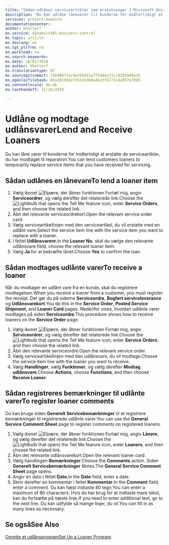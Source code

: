 ```yaml
---
title: "Sådan udlånes serviceartikler som erstatninger | Microsoft Docs"
description: "Du kan udlåne lånevarer til kunderne for midlertidigt at erstatte de serviceartikler, du har modtaget til reparation."
services: project-madeira
documentationcenter: 
author: bholtorf
ms.service: dynamics365-business-central
ms.topic: article
ms.devlang: na
ms.tgt_pltfrm: na
ms.workload: na
ms.search.keywords: 
ms.date: 10/01/2018
ms.author: bholtorf
ms.translationtype: HT
ms.sourcegitcommit: 33b900f1ac9e295921e7f3d6ea72cc93939d8a1b
ms.openlocfilehash: 65a28156827551d19b8a4b23f6773c4a957e7895
ms.contentlocale: da-dk
ms.lasthandoff: 11/26/2018

---
```

# <a name="lend-and-receive-loaners"></a><span data-ttu-id="7f7ab-103">Udlåne og modtage udlånsvarer</span><span class="sxs-lookup"><span data-stu-id="7f7ab-103">Lend and Receive Loaners</span></span>
<span data-ttu-id="7f7ab-104">Du kan låne varer til kunderne for midlertidigt at erstatte de serviceartikler, du har modtaget til reparation.</span><span class="sxs-lookup"><span data-stu-id="7f7ab-104">You can lend customers loaners to temporarily replace service items that you have received for servicing.</span></span>  
  
## <a name="to-lend-a-loaner-item"></a><span data-ttu-id="7f7ab-105">Sådan udlånes en lånevare</span><span class="sxs-lookup"><span data-stu-id="7f7ab-105">To lend a loaner item</span></span>    
1. <span data-ttu-id="7f7ab-106">Vælg ikonet ![Elpære, der åbner funktionen Fortæl mig](media/ui-search/search_small.png "Fortæl mig, hvad du vil foretage dig"), angiv **Serviceordrer**, og vælg derefter det relaterede link.</span><span class="sxs-lookup"><span data-stu-id="7f7ab-106">Choose the ![Lightbulb that opens the Tell Me feature](media/ui-search/search_small.png "Tell me what you want to do") icon, enter **Service Orders**, and then choose the related link.</span></span>  
2. <span data-ttu-id="7f7ab-107">Åbn det relevante serviceordrekort.</span><span class="sxs-lookup"><span data-stu-id="7f7ab-107">Open the relevant service order card.</span></span>  
3. <span data-ttu-id="7f7ab-108">Vælg serviceartikellinjen med den serviceartikel, du vil erstatte med en udlånt vare.</span><span class="sxs-lookup"><span data-stu-id="7f7ab-108">Select the service item line with the service item you want to replace with a loaner.</span></span>  
4. <span data-ttu-id="7f7ab-109">I feltet **Udlånsvarenr.**</span><span class="sxs-lookup"><span data-stu-id="7f7ab-109">In the **Loaner No.**</span></span> <span data-ttu-id="7f7ab-110">skal du vælge den relevante udlånsvare.</span><span class="sxs-lookup"><span data-stu-id="7f7ab-110">field, choose the relevant loaner item.</span></span>  
5. <span data-ttu-id="7f7ab-111">Vælg **Ja** for at bekræfte lånet.</span><span class="sxs-lookup"><span data-stu-id="7f7ab-111">Choose **Yes** to confirm the loan.</span></span>  

## <a name="to-receive-a-loaner"></a><span data-ttu-id="7f7ab-112">Sådan modtages udlånte varer</span><span class="sxs-lookup"><span data-stu-id="7f7ab-112">To receive a loaner</span></span>  
<span data-ttu-id="7f7ab-113">Når du modtager en udlånt vare fra en kunde, skal du registrere modtagelsen.</span><span class="sxs-lookup"><span data-stu-id="7f7ab-113">When you receive a loaner from a customer, you must register the receipt.</span></span> <span data-ttu-id="7f7ab-114">Det gør du på siderne **Serviceordre**, **Bogført serviceleverance** og **Udlånsvarekort**.</span><span class="sxs-lookup"><span data-stu-id="7f7ab-114">You do this in the **Service Order**, **Posted Service Shipment**, and **Loaner Card** pages.</span></span> <span data-ttu-id="7f7ab-115">Nedenfor vises, hvordan udlånte varer modtages på siden **Serviceordre**.</span><span class="sxs-lookup"><span data-stu-id="7f7ab-115">This procedure shows how to receive loaners on the **Service Order** page.</span></span>  
  
1. <span data-ttu-id="7f7ab-116">Vælg ikonet ![Elpære, der åbner funktionen Fortæl mig](media/ui-search/search_small.png "Fortæl mig, hvad du vil foretage dig"), angiv **Serviceordrer**, og vælg derefter det relaterede link.</span><span class="sxs-lookup"><span data-stu-id="7f7ab-116">Choose the ![Lightbulb that opens the Tell Me feature](media/ui-search/search_small.png "Tell me what you want to do") icon, enter **Service Orders**, and then choose the related link.</span></span>  
2. <span data-ttu-id="7f7ab-117">Åbn den relevante serviceordre.</span><span class="sxs-lookup"><span data-stu-id="7f7ab-117">Open the relevant service order.</span></span>  
3. <span data-ttu-id="7f7ab-118">Vælg serviceartikellinjen med den udlånsvare, du vil modtage.</span><span class="sxs-lookup"><span data-stu-id="7f7ab-118">Choose the service item line with the loaner you want to receive.</span></span>  
4. <span data-ttu-id="7f7ab-119">Vælg **Handlinger**, vælg **Funktioner**, og vælg derefter **Modtag udlånsvare**.</span><span class="sxs-lookup"><span data-stu-id="7f7ab-119">Choose **Actions**, choose **Functions**, and then choose **Receive Loaner**.</span></span>  

## <a name="to-register-loaner-comments"></a><span data-ttu-id="7f7ab-120">Sådan registreres bemærkninger til udlånte varer</span><span class="sxs-lookup"><span data-stu-id="7f7ab-120">To register loaner comments</span></span>  
<span data-ttu-id="7f7ab-121">Du kan bruge siden **Generelt Servicebemærkninger** til at registrere bemærkninger til registrerede udlånte varer.</span><span class="sxs-lookup"><span data-stu-id="7f7ab-121">You can use the **General Service Comment Sheet** page to register comments on registered loaners.</span></span>  
  
1. <span data-ttu-id="7f7ab-122">Vælg ikonet ![Elpære, der åbner funktionen Fortæl mig](media/ui-search/search_small.png "Fortæl mig, hvad du vil foretage dig"), angiv **Lånere**, og vælg derefter det relaterede link.</span><span class="sxs-lookup"><span data-stu-id="7f7ab-122">Choose the ![Lightbulb that opens the Tell Me feature](media/ui-search/search_small.png "Tell me what you want to do") icon, enter **Loaners**, and then choose the related link.</span></span>  
2. <span data-ttu-id="7f7ab-123">Åbn det relevante udlånsvarekort.</span><span class="sxs-lookup"><span data-stu-id="7f7ab-123">Open the relevant loaner card.</span></span>  
3. <span data-ttu-id="7f7ab-124">Vælg handlingen **Bemærkninger**.</span><span class="sxs-lookup"><span data-stu-id="7f7ab-124">Choose the **Comments** action.</span></span> <span data-ttu-id="7f7ab-125">Siden **Generelt Servicebemærkninger** åbnes.</span><span class="sxs-lookup"><span data-stu-id="7f7ab-125">The **General Service Comment Sheet** page opens.</span></span>  
4. <span data-ttu-id="7f7ab-126">Angiv en dato i feltet **Dato**.</span><span class="sxs-lookup"><span data-stu-id="7f7ab-126">In the **Date** field, enter a date.</span></span>  
5. <span data-ttu-id="7f7ab-127">Skriv derefter en kommentar i feltet **Kommentar**.</span><span class="sxs-lookup"><span data-stu-id="7f7ab-127">In the **Comment** field, enter a comment.</span></span> <span data-ttu-id="7f7ab-128">Du kan højst indtaste 80 tegn.</span><span class="sxs-lookup"><span data-stu-id="7f7ab-128">You can enter a maximum of 80 characters.</span></span> <span data-ttu-id="7f7ab-129">Hvis du har brug for at indtaste mere tekst, kan du fortsætte på næste linje.</span><span class="sxs-lookup"><span data-stu-id="7f7ab-129">If you need to enter additional text, go to the next line.</span></span> <span data-ttu-id="7f7ab-130">Du kan udfylde så mange linjer, du vil.</span><span class="sxs-lookup"><span data-stu-id="7f7ab-130">You can fill in as many lines as necessary.</span></span>  
  
## <a name="see-also"></a><span data-ttu-id="7f7ab-131">Se også</span><span class="sxs-lookup"><span data-stu-id="7f7ab-131">See Also</span></span>  
[<span data-ttu-id="7f7ab-132">Oprette et udlånsprogram</span><span class="sxs-lookup"><span data-stu-id="7f7ab-132">Set Up a Loaner Program</span></span>](service-how-setup-loaner-program.md)   


